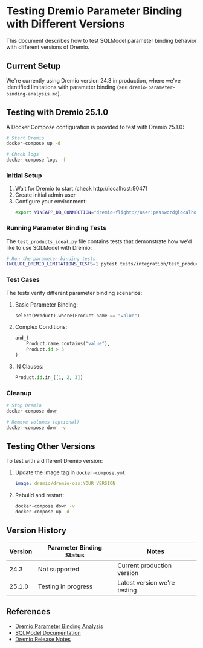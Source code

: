 # Testing Dremio Parameter Binding with Different Versions

This document describes how to test SQLModel parameter binding behavior with different versions of Dremio.

## Current Setup

We're currently using Dremio version 24.3 in production, where we've identified limitations with parameter binding (see `dremio-parameter-binding-analysis.md`).

## Testing with Dremio 25.1.0

A Docker Compose configuration is provided to test with Dremio 25.1.0:

```bash
# Start Dremio
docker-compose up -d

# Check logs
docker-compose logs -f
```

### Initial Setup

1. Wait for Dremio to start (check http://localhost:9047)
2. Create initial admin user
3. Configure your environment:
   ```bash
   export VINEAPP_DB_CONNECTION="dremio+flight://user:password@localhost:32010/dremio"
   ```

### Running Parameter Binding Tests

The `test_products_ideal.py` file contains tests that demonstrate how we'd like to use SQLModel with Dremio:

```bash
# Run the parameter binding tests
INCLUDE_DREMIO_LIMITATIONS_TESTS=1 pytest tests/integration/test_products_ideal.py -v
```

### Test Cases

The tests verify different parameter binding scenarios:

1. Basic Parameter Binding:
   ```python
   select(Product).where(Product.name == "value")
   ```

2. Complex Conditions:
   ```python
   and_(
       Product.name.contains("value"),
       Product.id > 5
   )
   ```

3. IN Clauses:
   ```python
   Product.id.in_([1, 2, 3])
   ```

### Cleanup

```bash
# Stop Dremio
docker-compose down

# Remove volumes (optional)
docker-compose down -v
```

## Testing Other Versions

To test with a different Dremio version:

1. Update the image tag in `docker-compose.yml`:
   ```yaml
   image: dremio/dremio-oss:YOUR_VERSION
   ```

2. Rebuild and restart:
   ```bash
   docker-compose down -v
   docker-compose up -d
   ```

## Version History

| Version | Parameter Binding Status | Notes |
|---------|-------------------------|-------|
| 24.3    | Not supported          | Current production version |
| 25.1.0  | Testing in progress    | Latest version we're testing |

## References

- [Dremio Parameter Binding Analysis](dremio-parameter-binding-analysis.md)
- [SQLModel Documentation](https://sqlmodel.tiangolo.com/)
- [Dremio Release Notes](https://docs.dremio.com/software/release-notes/)
